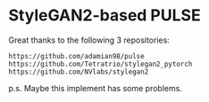 # StyleGAN2-based PULSE
Great thanks to the following 3 repositories:

```
https://github.com/adamian98/pulse
https://github.com/Tetratrio/stylegan2_pytorch
https://github.com/NVlabs/stylegan2
```

p.s. Maybe this implement has some problems.


